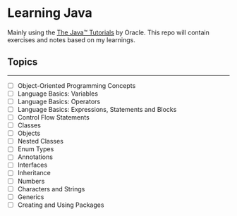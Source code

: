 # Learning Java

Mainly using the [The Java™ Tutorials](https://docs.oracle.com/javase/tutorial/java/concepts/index.html) by Oracle. This repo will contain exercises and notes based on my learnings.

## Topics

---

- [ ] Object-Oriented Programming Concepts
- [ ] Language Basics: Variables
- [ ] Language Basics: Operators
- [ ] Language Basics: Expressions, Statements and Blocks
- [ ] Control Flow Statements
- [ ] Classes
- [ ] Objects
- [ ] Nested Classes
- [ ] Enum Types
- [ ] Annotations
- [ ] Interfaces
- [ ] Inheritance
- [ ] Numbers
- [ ] Characters and Strings
- [ ] Generics
- [ ] Creating and Using Packages
